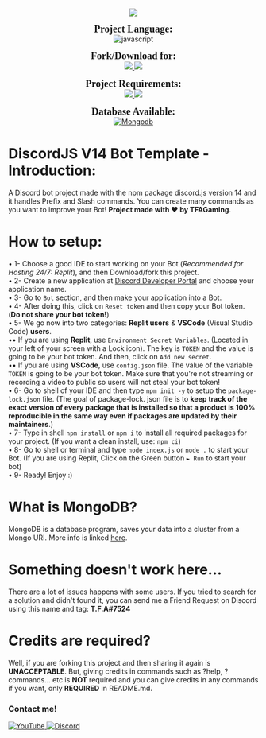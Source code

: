 <br>
<p align="center">
    <img src="https://media.discordapp.net/attachments/994957246364647526/1004352503573393458/V14_Handler.png?width=855&height=481">
</p>

<p align="center">
    <a style="font-size: 20px; font-family:verdana"><b>Project Language:</b></a><br>
    <img alt='javascript' src='https://img.shields.io/badge/JavaScript-100000?style=for-the-badge&logo=javascript&logoColor=FFD000&labelColor=000000&color=EAE9E9'/>
</p>

<p align="center">
    <a style="font-size: 20px; font-family:verdana"><b>Fork/Download for:</b></a><br>
    <a href="https://replit.com/@TFAGamingDev/Discord-Bot-Template-DJS-V14">
        <img src="https://img.shields.io/badge/Repl.it-100000?style=for-the-badge&logo=replit&logoColor=FFFFFF&labelColor=000000&color=EAE9E9">
    </a>
    <a href="https://github.com/TFAGaming/DiscordJS-V14-Bot-Template/releases/">
        <img src="https://img.shields.io/badge/Visual_Studio Code-100000?style=for-the-badge&logo=visual studio code&logoColor=0084FF&labelColor=000000&color=EAE9E9">
    </a>
</p>

<p align="center">
    <a style="font-size: 20px; font-family:verdana"><b>Project Requirements:</b></a><br>
    <a href="https://nodejs.org/en/">
        <img src="https://img.shields.io/badge/Node.JS_version ^16.9 -100000?style=for-the-badge&logo=node.js&logoColor=26FF00&labelColor=000000&color=EAE9E9">
    </a>
    <a href="https://www.npmjs.com/package/discord.js">
        <img src="https://img.shields.io/badge/Discord.js_version ^14.1.0-100000?style=for-the-badge&logo=npm&logoColor=26FF00&labelColor=000000&color=EAE9E9">
    </a>
</p>

<p align="center">
<a style="font-size: 20px; font-family:verdana"><b>Database Available:</b></a><br>
    <a href='https://www.mongodb.com/' target="_blank">
        <img alt='Mongodb' src='https://img.shields.io/badge/MongoDB-100000?style=for-the-badge&logo=Mongodb&logoColor=00FF00&labelColor=000000&color=EAE9E9'/>
    </a>
</p>

# DiscordJS V14 Bot Template - Introduction:
A Discord bot project made with the npm package discord.js version 14 and it handles Prefix and Slash commands. You can create many commands as you want to improve your Bot! **Project made with ❤ by TFAGaming**.

# How to setup:
• 1- Choose a good IDE to start working on your Bot (*Recommended for Hosting 24/7: Replit*), and then Download/fork this project.<br>
• 2- Create a new application at [Discord Developer Portal](https://discord.com/developers/applications) and choose your application name.<br>
• 3- Go to `Bot` section, and then make your application into a Bot.<br>
• 4- After doing this, click on `Reset token` and then copy your Bot token. (**Do not share your bot token!**)<br>
• 5- We go now into two categories: **Replit users** & **VSCode** (Visual Studio Code) **users**.<br>
•• If you are using **Replit**, use `Environment Secret Variables`. (Located in your left of your screen with a Lock icon). The key is `TOKEN` and the value is going to be your bot token. And then, click on `Add new secret`. <br>
•• If you are using **VSCode**, use `config.json` file. The value of the variable `TOKEN` is going to be your bot token. Make sure that you're not streaming or recording a video to public so users will not steal your bot token!<br>
• 6- Go to shell of your IDE and then type `npm init -y` to setup the `package-lock.json` file. (The goal of package-lock. json file is to **keep track of the exact version of every package that is installed so that a product is 100% reproducible in the same way even if packages are updated by their maintainers**.)<br>
• 7- Type in shell `npm install` or `npm i` to install all required packages for your project. (If you want a clean install, use: `npm ci`)<br>
• 8- Go to shell or terminal and type `node index.js` or `node .` to start your Bot. (If you are using Replit, Click on the Green button `► Run` to start your bot)<br>
• 9- Ready! Enjoy :)

# What is MongoDB?
MongoDB is a database program, saves your data into a cluster from a Mongo URI. More info is linked [here](https://en.wikipedia.org/wiki/MongoDB).

# Something doesn't work here...
There are a lot of issues happens with some users. If you tried to search for a solution and didn't found it, you can send me a Friend Request on Discord using this name and tag: **T.F.A#7524**

# Credits are required?
Well, if you are forking this project and then sharing it again is **UNACCEPTABLE**. But, giving credits in commands such as ?help, ?commands... etc is **NOT** required and you can give credits in any commands if you want, only **REQUIRED** in README.md.

### Contact me!
<a href='https://www.youtube.com/c/TFA7524' target="_blank">
    <img alt='YouTube' src='https://img.shields.io/badge/YouTube-100000?style=social&logo=YouTube&logoColor=FF0000&labelColor=000000&color=EAE9E9'/>
</a>
<a href='https://dsc.gg/codingdevelopment' target="_blank">
    <img alt='Discord' src='https://img.shields.io/badge/Discord-100000?style=social&logo=Discord&logoColor=5865F2&labelColor=000000&color=EAE9E9'/>

